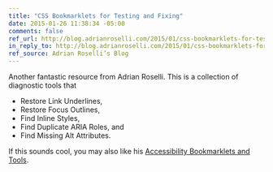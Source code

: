 ```yaml
---
title: "CSS Bookmarklets for Testing and Fixing"
date: 2015-01-26 11:38:34 -05:00
comments: false
ref_url: http://blog.adrianroselli.com/2015/01/css-bookmarklets-for-testing-and-fixing.html
in_reply_to: http://blog.adrianroselli.com/2015/01/css-bookmarklets-for-testing-and-fixing.html
ref_source: Adrian Roselli’s Blog
---
```


Another fantastic resource from Adrian Roselli. This is a collection of diagnostic tools that

* Restore Link Underlines,
* Restore Focus Outlines,
* Find Inline Styles,
* Find Duplicate ARIA Roles, and
* Find Missing Alt Attributes.

If this sounds cool, you may also like his [Accessibility Bookmarklets and Tools](http://blog.adrianroselli.com/2012/06/accessibility-bookmarklets-and-tools.html).